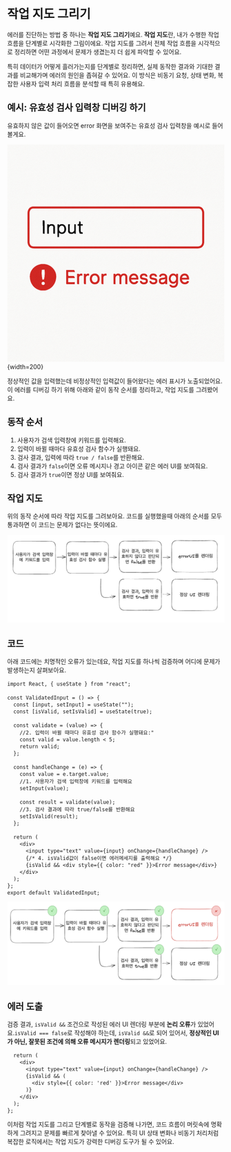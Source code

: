 # 작업 지도 그리기

에러를 진단하는 방법 중 하나는 **작업 지도 그리기**예요. **작업 지도**란, 내가 수행한 작업 흐름을 단계별로 시각화한 그림이에요. 작업 지도를 그려서 전체 작업 흐름을 시각적으로 정리하면 어떤 과정에서 문제가 생겼는지 더 쉽게 파악할 수 있어요.

특히 데이터가 어떻게 흘러가는지를 단계별로 정리하면, 실제 동작한 결과와 기대한 결과를 비교해가며 에러의 원인을 좁혀갈 수 있어요. 이 방식은 비동기 요청, 상태 변화, 복잡한 사용자 입력 처리 흐름을 분석할 때 특히 유용해요.

## 예시: 유효성 검사 입력창 디버깅 하기
유효하지 않은 값이 들어오면 error 화면을 보여주는 유효성 검사 입력창을 예시로 들어볼게요.

![](../../images/diagnose/map-ex-input-error-message.png){width=200}

정상적인 값을 입력했는데 비정상적인 입력값이 들어왔다는 에러 표시가 노출되었어요. 이 에러를 디버깅 하기 위해 아래와 같이 동작 순서를 정리하고, 작업 지도를 그려봤어요.

## 동작 순서

1. 사용자가 검색 입력창에 키워드를 입력해요.
2. 입력이 바뀔 때마다 유효성 검사 함수가 실행돼요.
3. 검사 결과, 입력에 따라 `true / false`를 반환해요.
4. 검사 결과가 `false`이면 오류 메시지나 경고 아이콘 같은 에러 UI를 보여줘요.
5. 검사 결과가 `true`이면 정상 UI를 보여줘요.

## 작업 지도

위의 동작 순서에 따라 작업 지도를 그려보아요. 코드를 실행했을때 아래의 순서를 모두 통과하면 이 코드는 문제가 없다는 뜻이에요.

![](../../images/diagnose/map.png)

## 코드

아래 코드에는 치명적인 오류가 있는데요, 작업 지도를 하나씩 검증하며 어디에 문제가 발생하는지 살펴보아요.

```tsx 8,15,19,26
import React, { useState } from "react";

const ValidatedInput = () => {
  const [input, setInput] = useState("");
  const [isValid, setIsValid] = useState(true);

  const validate = (value) => {
    //2. 입력이 바뀔 때마다 유효성 검사 함수가 실행돼요:"
    const valid = value.length < 5;
    return valid;
  };

  const handleChange = (e) => {
    const value = e.target.value;
    //1. 사용자가 검색 입력창에 키워드를 입력해요
    setInput(value);

    const result = validate(value);
    //3. 검사 결과에 따라 true/false를 반환해요
    setIsValid(result);
  };

  return (
    <div>
      <input type="text" value={input} onChange={handleChange} />
      {/* 4. isValid값이 false이면 에러메세지를 출력해요 */}
      {isValid && <div style={{ color: "red" }}>Error message</div>}
    </div>
  );
};
export default ValidatedInput;
```

![](../../images/diagnose/map-check.png)

## 에러 도출

검증 결과, `isValid &&` 조건으로 작성된 에러 UI 렌더링 부분에 **논리 오류**가 있었어요.`isValid === false`로 작성해야 하는데, `isValid &&`로 되어 있어서, **정상적인 UI가 아닌, 잘못된 조건에 의해 오류 메시지가 렌더링**되고 있었어요.

```tsx 4
  return (
    <div>
      <input type="text" value={input} onChange={handleChange} />
      {isValid && (
        <div style={{ color: 'red' }}>Error message</div>
      )}
    </div>
  );
};
```

이처럼 작업 지도를 그리고 단계별로 동작을 검증해 나가면, 코드 흐름이 머릿속에 명확하게 그려지고 문제를 빠르게 찾아낼 수 있어요. 특히 UI 상태 변화나 비동기 처리처럼 복잡한 로직에서는 작업 지도가 강력한 디버깅 도구가 될 수 있어요.

